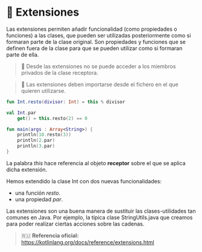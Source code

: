 # :hatching_chick: Extensiones

Las extensiones permiten añadir funcionalidad (como propiedades o funciones) a las clases, que pueden ser utilizadas posteriormente como si formaran parte de la clase original. Son propiedades y funciones que se definen fuera de la clase para que se pueden utilizar como si formaran parte de ella.

>:rotating_light: Desde las extensiones no se puede acceder a los miembros privados de la clase receptora.

>:rotating_light: Las extensiones deben importarse desde el fichero en el que quieren utilizarse.

```kotlin
fun Int.resto(divisor: Int) = this % divisor

val Int.par
    get() = this.resto(2) == 0

fun main(args : Array<String>) {
    println(10.resto(3))
    println(2.par)
    println(3.par)
}
```

La palabra _this_ hace referencia al objeto **receptor** sobre el que se aplica dicha extensión.

Hemos extendido la clase Int con dos nuevas funcionalidades:

* una función _resto_.
* una propiedad _par_.

Las extensiones son una buena manera de sustituir las clases-utilidades tan comunes en Java. Por ejemplo, la típica clase StringUtils.java que creamos para poder realizar ciertas acciones sobre las cadenas.

>:ru: **Referencia oficial:** https://kotlinlang.org/docs/reference/extensions.html